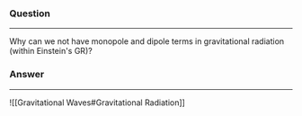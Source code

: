 ### Question
---
Why can we not have monopole and dipole terms in gravitational radiation (within Einstein's GR)?

### Answer
---
![[Gravitational Waves#Gravitational Radiation]]
